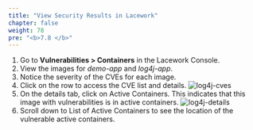 ```yaml
---
title: "View Security Results in Lacework"
chapter: false
weight: 78
pre: "<b>7.8 </b>"
---
```


1. Go to **Vulnerabilities > Containers** in the Lacework Console.
2. View the images for _demo-app_ and _log4j-app_.
3. Notice the severity of the CVEs for each image.
4. Click on the row to access the CVE list and details.
   ![log4j-cves](/images/log4j-cves.png)
5. On the details tab, click on Active Containers. This indicates that this image with vulnerabilities is in active containers.
   ![log4j-details](/images/log4j-details.png)
6. Scroll down to List of Active Containers to see the location of the vulnerable active containers.
